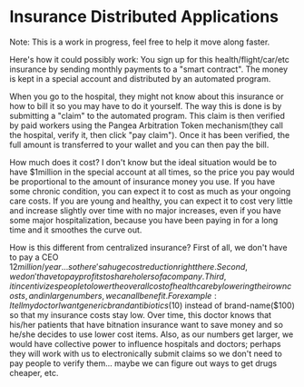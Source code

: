 # Insurance Distributed Applications
Note: This is a work in progress, feel free to help it move along faster.

Here's how it could possibly work:
You sign up for this health/flight/car/etc insurance by sending monthly payments to a "smart contract". The money is kept in a special account and distributed by an automated program.

When you go to the hospital, they might not know about this insurance or how to bill it so you may have to do it yourself. The way this is done is by submitting a "claim" to the automated program. This claim is then verified by paid workers using the Pangea Arbitration Token mechanism(they call the hospital, verify it, then click "pay claim"). Once it has been verified, the full amount is transferred to your wallet and you can then pay the bill.

How much does it cost? I don't know but the ideal situation would be to have $1million in the special account at all times, so the price you pay would be proportional to the amount of insurance money you use. If you have some chronic condition, you can expect it to cost as much as your ongoing care costs. If you are young and healthy, you can expect it to cost very little and increase slightly over time with no major increases, even if you have some major hospitalization, because you have been paying in for a long time and it smoothes the curve out. 

How is this different from centralized insurance? First of all, we don't have to pay a CEO $12million/year... so there's a huge cost reduction right there. Second, we don't have to pay profits to shareholers of a company. Third, it incentivizes people to lower the overall cost of health care by lowering their own costs, and in large numbers, we can all benefit. For example: I tell my doctor I want generic brand antibiotics($10) instead of brand-name($100) so that my insurance costs stay low. Over time, this doctor knows that his/her patients that have bitnation insurance want to save money and so he/she decides to use lower cost items. Also, as our numbers get larger, we would have collective power to influence hospitals and doctors; perhaps they will work with us to electronically submit claims so we don't need to pay people to verify them... maybe we can figure out ways to get drugs cheaper, etc.
